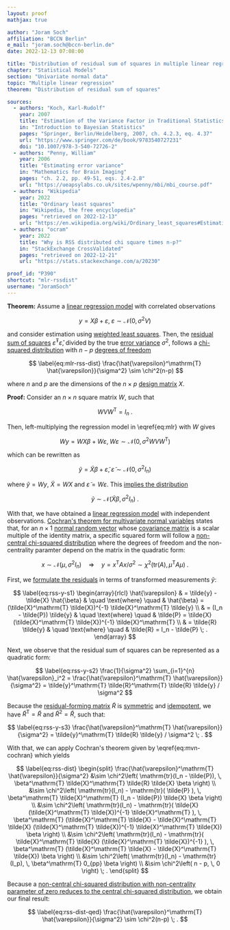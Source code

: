 ```yaml
---
layout: proof
mathjax: true

author: "Joram Soch"
affiliation: "BCCN Berlin"
e_mail: "joram.soch@bccn-berlin.de"
date: 2022-12-13 07:08:00

title: "Distribution of residual sum of squares in multiple linear regression with weighted least squares"
chapter: "Statistical Models"
section: "Univariate normal data"
topic: "Multiple linear regression"
theorem: "Distribution of residual sum of squares"

sources:
  - authors: "Koch, Karl-Rudolf"
    year: 2007
    title: "Estimation of the Variance Factor in Traditional Statistics"
    in: "Introduction to Bayesian Statistics"
    pages: "Springer, Berlin/Heidelberg, 2007, ch. 4.2.3, eq. 4.37"
    url: "https://www.springer.com/de/book/9783540727231"
    doi: "10.1007/978-3-540-72726-2"
  - authors: "Penny, William"
    year: 2006
    title: "Estimating error variance"
    in: "Mathematics for Brain Imaging"
    pages: "ch. 2.2, pp. 49-51, eqs. 2.4-2.8"
    url: "https://ueapsylabs.co.uk/sites/wpenny/mbi/mbi_course.pdf"
  - authors: "Wikipedia"
    year: 2022
    title: "Ordinary least squares"
    in: "Wikipedia, the free encyclopedia"
    pages: "retrieved on 2022-12-13"
    url: "https://en.wikipedia.org/wiki/Ordinary_least_squares#Estimation"
  - authors: "ocram"
    year: 2022
    title: "Why is RSS distributed chi square times n-p?"
    in: "StackExchange CrossValidated"
    pages: "retrieved on 2022-12-21"
    url: "https://stats.stackexchange.com/a/20230"

proof_id: "P390"
shortcut: "mlr-rssdist"
username: "JoramSoch"
---
```



**Theorem:** Assume a [linear regression model](/D/mlr) with correlated observations

$$ \label{eq:mlr}
y = X\beta + \varepsilon, \; \varepsilon \sim \mathcal{N}(0, \sigma^2 V)
$$

and consider estimation using [weighted least squares](/P/mlr-wls). Then, the [residual sum of squares](/D/rss) $\hat{\varepsilon}^\mathrm{T} \hat{\varepsilon}$, divided by the true [error variance](/D/mlr) $\sigma^2$, follows a [chi-squared distribution](/D/chi2) with $n-p$ [degrees of freedom](/D/dof)

$$ \label{eq:mlr-rss-dist}
\frac{\hat{\varepsilon}^\mathrm{T} \hat{\varepsilon}}{\sigma^2} \sim \chi^2(n-p)
$$

where $n$ and $p$ are the dimensions of the $n \times p$ [design matrix](/D/mlr) $X$.


**Proof:** Consider an $n \times n$ square matrix $W$, such that

$$ \label{eq:W-def}
W V W^\mathrm{T} = I_n \; .
$$

Then, left-multiplying the regression model in \eqref{eq:mlr} with $W$ gives

$$ \label{eq:mlr-W-s1}
Wy = WX\beta + W\varepsilon, \; W\varepsilon \sim \mathcal{N}(0, \sigma^2 W V W^\mathrm{T})
$$

which can be rewritten as

$$ \label{eq:mlr-W-s2}
\tilde{y} = \tilde{X}\beta + \tilde{\varepsilon}, \; \tilde{\varepsilon} \sim \mathcal{N}(0, \sigma^2 I_n)
$$

where $\tilde{y} = Wy$, $\tilde{X} = WX$ and $\tilde{\varepsilon} = W\varepsilon$. This [implies the distribution](/P/mvn-ltt)

$$ \label{eq:y-tilde-dist}
\tilde{y} \sim \mathcal{N}(\tilde{X} \beta, \sigma^2 I_n) \; .
$$

With that, we have obtained a [linear regression model](/D/mlr) with independent observations. [Cochran's theorem for multivariate normal variables](/P/mvn-cochran) states that, for an $n \times 1$ [normal random vector](/D/mvn) whose [covariance matrix](/D/covmat) is a scalar multiple of the identity matrix, a specific squared form will follow a [non-central chi-squared distribution](/D/ncchi2) where the degrees of freedom and the non-centrality paramter depend on the matrix in the quadratic form:

$$ \label{eq:mvn-cochran}
x \sim \mathcal{N}(\mu, \sigma^2 I_n) \quad \Rightarrow \quad y = x^\mathrm{T} A x /\sigma^2 \sim \chi^2\left( \mathrm{tr}(A), \mu^\mathrm{T} A \mu \right) \; .
$$

First, we [formulate the residuals](/P/mlr-mat) in terms of transformed measurements $\tilde{y}$:

$$ \label{eq:rss-y-s1}
\begin{array}{rlcl}
\hat{\varepsilon} & = \tilde{y} - \tilde{X} \hat{\beta} & \quad \text{where} \quad & \hat{\beta} = (\tilde{X}^\mathrm{T} \tilde{X})^{-1} \tilde{X}^\mathrm{T} \tilde{y} \\
& = (I_n - \tilde{P}) \tilde{y} & \quad \text{where} \quad & \tilde{P} = \tilde{X} (\tilde{X}^\mathrm{T} \tilde{X})^{-1} \tilde{X}^\mathrm{T} \\
& = \tilde{R} \tilde{y} & \quad \text{where} \quad & \tilde{R} = I_n - \tilde{P} \; .
\end{array}
$$

Next, we observe that the residual sum of squares can be represented as a quadratic form:

$$ \label{eq:rss-y-s2}
\frac{1}{\sigma^2} \sum_{i=1}^{n} \hat{\varepsilon}_i^2 = \frac{\hat{\varepsilon}^\mathrm{T} \hat{\varepsilon}}{\sigma^2} = \tilde{y}^\mathrm{T} \tilde{R}^\mathrm{T} \tilde{R} \tilde{y} / \sigma^2
$$

Because the [residual-forming matrix](/D/rfmat) $\tilde{R}$ is [symmetric](/P/mlr-symm) and [idempotent](/P/mlr-idem), we have $\tilde{R}^\mathrm{T} = \tilde{R}$ and $\tilde{R}^2 = \tilde{R}$, such that:

$$ \label{eq:rss-y-s3}
\frac{\hat{\varepsilon}^\mathrm{T} \hat{\varepsilon}}{\sigma^2} = \tilde{y}^\mathrm{T} \tilde{R} \tilde{y} / \sigma^2 \; .
$$

With that, we can apply Cochran's theorem given by \eqref{eq:mvn-cochran} which yields

$$ \label{eq:rss-dist}
\begin{split}
\frac{\hat{\varepsilon}^\mathrm{T} \hat{\varepsilon}}{\sigma^2} &\sim \chi^2\left( \mathrm{tr}(I_n - \tilde{P}), \, \beta^\mathrm{T} \tilde{X}^\mathrm{T} \tilde{R} \tilde{X} \beta \right) \\
&\sim \chi^2\left( \mathrm{tr}(I_n) - \mathrm{tr}( \tilde{P} ), \, \beta^\mathrm{T} \tilde{X}^\mathrm{T} (I_n - \tilde{P}) \tilde{X} \beta \right) \\
&\sim \chi^2\left( \mathrm{tr}(I_n) - \mathrm{tr}( \tilde{X} (\tilde{X}^\mathrm{T} \tilde{X})^{-1} \tilde{X}^\mathrm{T} ), \, \beta^\mathrm{T} (\tilde{X}^\mathrm{T} \tilde{X} - \tilde{X}^\mathrm{T} \tilde{X} (\tilde{X}^\mathrm{T} \tilde{X})^{-1} \tilde{X}^\mathrm{T} \tilde{X}) \beta \right) \\
&\sim \chi^2\left( \mathrm{tr}(I_n) - \mathrm{tr}( \tilde{X}^\mathrm{T} \tilde{X} (\tilde{X}^\mathrm{T} \tilde{X})^{-1} ), \, \beta^\mathrm{T} (\tilde{X}^\mathrm{T} \tilde{X} - \tilde{X}^\mathrm{T} \tilde{X}) \beta \right) \\
&\sim \chi^2\left( \mathrm{tr}(I_n) - \mathrm{tr}(I_p), \, \beta^\mathrm{T} 0_{pp} \beta \right) \\
&\sim \chi^2\left( n - p, \, 0 \right) \; .
\end{split}
$$

Because a [non-central chi-squared distribution with non-centrality parameter of zero reduces to the central chi-squared distribution](/P/ncchi2-chi2), we obtain our final result:

$$ \label{eq:rss-dist-qed}
\frac{\hat{\varepsilon}^\mathrm{T} \hat{\varepsilon}}{\sigma^2} \sim \chi^2(n-p) \; .
$$